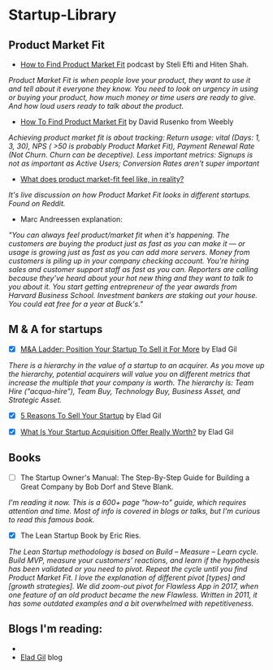 # Startup-Library

## Product Market Fit
* [How to Find Product Market Fit](https://thestartupchat.com/ep371/) podcast by Steli Efti and Hiten Shah.

_Product Market Fit is when people love your product, they want to use it and tell about it everyone they know. You need to look on urgency in using or buying your product, how much money or time users are ready to give. And how loud users ready to talk about the product._

* [How To Find Product Market Fit](https://www.youtube.com/watch?v=0LNQxT9LvM0&t=3000s) by David Rusenko from Weebly

_Achieving product market fit is about tracking: Return usage: vital (Days: 1, 3, 30), NPS ( >50 is probably Product Market Fit), Payment Renewal Rate (Not Churn. Churn can be deceptive). Less important metrics: Signups is not as important as Active Users; Conversion Rates aren't super important_

* [What does product market-fit feel like, in reality?](https://www.reddit.com/r/startups/comments/8nudnl/what_does_product_marketfit_feel_like_in_reality/)

_It's live discussion on how Product Market Fit looks in different startups. Found on Reddit._


* Marc Andreessen explanation:

_"You can always feel product/market fit when it's happening. The customers are buying the product just as fast as you can make it — or usage is growing just as fast as you can add more servers. Money from customers is piling up in your company checking account. You're hiring sales and customer support staff as fast as you can. Reporters are calling because they've heard about your hot new thing and they want to talk to you about it. You start getting entrepreneur of the year awards from Harvard Business School. Investment bankers are staking out your house. You could eat free for a year at Buck's."_

## M & A for startups
* [x] [M&A Ladder: Position Your Startup To Sell it For More](http://blog.eladgil.com/2011/01/m-ladder-position-your-startup-to-sell.html) by Elad Gil

_There is a hierarchy in the value of a startup to an acquirer. As you move up the hierarchy, potential acquirers will value you on different metrics that increase the multiple that your company is worth. The hierarchy is: Team Hire ("acqua-hire"), Team Buy, Technology Buy, Business Asset, and Strategic Asset._

* [x] [5 Reasons To Sell Your Startup](http://blog.eladgil.com/2011/08/5-reasons-to-sell-your-startup.html) by Elad Gil
* [x] [What Is Your Startup Acquisition Offer Really Worth?](http://blog.eladgil.com/2011/08/what-is-your-startup-acquisition-offer.html) by Elad Gil


## Books

* [ ] The Startup Owner's Manual: The Step-By-Step Guide for Building a Great Company by Bob Dorf and Steve Blank.

_I'm reading it now. This is a 600+ page "how-to" guide, which requires attention and time. Most of info is covered in blogs or talks, but I'm curious to read this famous book._ 

* [x] The Lean Startup Book by Eric Ries.

_The Lean Startup methodology is based on Build – Measure – Learn cycle. Build MVP, measure your customers’ reactions, and learn if the hypothesis has been validated or you need to pivot. Repeat the cycle until you find Product Market Fit. I love the explanation of different pivot [types] and [growth strategies]. We did zoom-out pivot for Flawless App in 2017, when one feature of an old product became the new Flawless. Written in 2011, it has some outdated examples and a bit overwhelmed with repetitiveness._

## Blogs I'm reading:

*
* [Elad Gil](http://blog.eladgil.com/) blog

